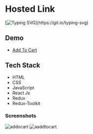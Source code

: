
# Hosted Link
[![Typing SVG](https://readme-typing-svg.demolab.com?font=Fira+Code&pause=1000&color=F7701A&random=false&width=435&lines=Hi!+Guys++%F0%9F%91%8B;This+is+my+Add+To+Cart+Project.)](https://git.io/typing-svg)


## Demo


- [Add To Cart](https://iridescent-cranachan-84e4f2.netlify.app)

## Tech Stack

- HTML
- CSS
- JavaScript
- React Js
- Redux 
- Redux-Toolkit

### Screenshots
![addocart](https://github.com/PriyajitMaity/projects/assets/134254753/206ce03b-32d9-4fb4-9ca3-9623f0f1abc0)
![aaddtocart](https://github.com/PriyajitMaity/projects/assets/134254753/3eb62d94-9f99-40ab-b922-c0ccf8deeb74)
